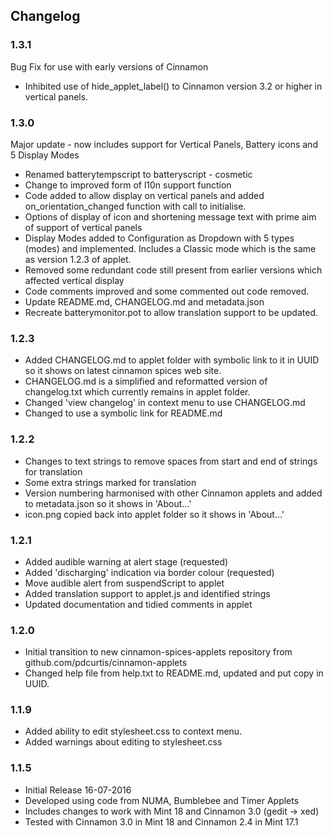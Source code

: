 ## Changelog

### 1.3.1

Bug Fix for use with early versions of Cinnamon
 * Inhibited use of hide_applet_label() to Cinnamon version 3.2 or higher in vertical panels.

### 1.3.0

Major update - now includes support for Vertical Panels, Battery icons and 5 Display Modes
 * Renamed batterytempscript to batteryscript - cosmetic
 * Change to improved form of l10n support function
 * Code added to allow display on vertical panels and added on_orientation_changed function with call to initialise.
 * Options of display of icon and shortening message text with prime aim of support of vertical panels
 * Display Modes added to Configuration as Dropdown with 5 types (modes) and implemented. Includes a Classic mode which is the same as version 1.2.3 of applet.
 * Removed some redundant code still present from earlier versions which affected vertical display
 * Code comments improved and some commented out code removed.
 * Update README.md, CHANGELOG.md and metadata.json
 * Recreate batterymonitor.pot to allow translation support to be updated.

### 1.2.3

 * Added CHANGELOG.md to applet folder with symbolic link to it in UUID so it shows on latest cinnamon spices web site.
 * CHANGELOG.md is a simplified and reformatted version of changelog.txt which currently remains in applet folder.
 * Changed 'view changelog' in context menu to use CHANGELOG.md 
 * Changed to use a symbolic link for README.md

### 1.2.2

 * Changes to text strings to remove spaces from start and end of strings for translation
 * Some extra strings marked for translation
 * Version numbering harmonised with other Cinnamon applets and added to metadata.json so it shows in 'About...'
 * icon.png copied back into applet folder so it shows in 'About...'

### 1.2.1 

 * Added audible warning at alert stage (requested)
 * Added 'discharging' indication via border colour (requested)
 * Move audible alert from suspendScript to applet
 * Added translation support to applet.js and identified strings
 * Updated documentation and tidied comments in applet

### 1.2.0 

 * Initial transition to new cinnamon-spices-applets repository from github.com/pdcurtis/cinnamon-applets
 * Changed help file from help.txt to README.md, updated and put copy in UUID.

### 1.1.9 

 * Added ability to edit stylesheet.css to context menu.
 * Added warnings about editing to stylesheet.css

### 1.1.5

 * Initial Release 16-07-2016
 * Developed using code from NUMA, Bumblebee and Timer Applets
 * Includes changes to work with Mint 18 and Cinnamon 3.0 (gedit -> xed)
 * Tested with Cinnamon 3.0 in Mint 18 and Cinnamon 2.4 in Mint 17.1

